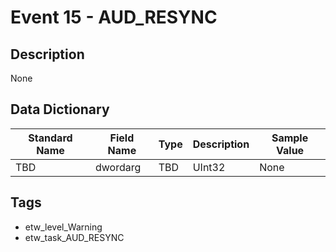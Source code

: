 # Event 15 - AUD_RESYNC

## Description
None

## Data Dictionary
|Standard Name|Field Name|Type|Description|Sample Value|
|---|---|---|---|---|
|TBD|dwordarg|TBD|UInt32|None|None|

## Tags
* etw_level_Warning
* etw_task_AUD_RESYNC